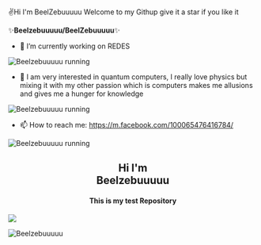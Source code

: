 ✌️Hi I'm BeelZebuuuuu Welcome to my Githup give it a star if you like it


✨**Beelzebuuuuu/BeelZebuuuuu**✨



- 🔭 I’m currently working on REDES 

![Beelzebuuuuu running](https://www.computerworld.es/archivos/201401/cisco-datacenter2.jpg)

- 🌱 I am very interested in quantum computers, I really love physics but mixing it with my other passion which is computers makes me allusions and gives me a hunger for knowledge

 
![Beelzebuuuuu running](https://computerworldmexico.com.mx/wp-content/uploads/2020/02/computacion-cuantica.jpg)

- 📫 How to reach me: https://m.facebook.com/100065476416784/  
 
![Beelzebuuuuu running](https://blog.ehcgroup.io/wp-content/uploads/2019/06/pelis.jpg)



<h2 align="center">Hi I'm <br>Beelzebuuuuu</h1>
<h4 align="center">This is my test Repository</h3>


  </a>
  <a href="https://github.com/Beelzebuuuuu?tab=followers">
    <img src="https://img.shields.io/github/followers/phaticusthiccy?color=ff69b4&label=Followers&style=plastic">

  </a>

<p><img align="center" src="https://github-readme-streak-stats.herokuapp.com/?user=Beelzebuuuuu&theme=nightowl" alt="Beelzebuuuuu" /></p>
</details>
